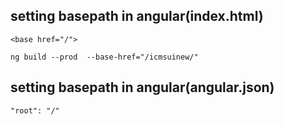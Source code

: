 setting basepath in angular(index.html)
-------------------------------------
```
<base href="/">

ng build --prod  --base-href="/icmsuinew/"

```
setting basepath in angular(angular.json)
-------------------------------------
```
"root": "/"
```
